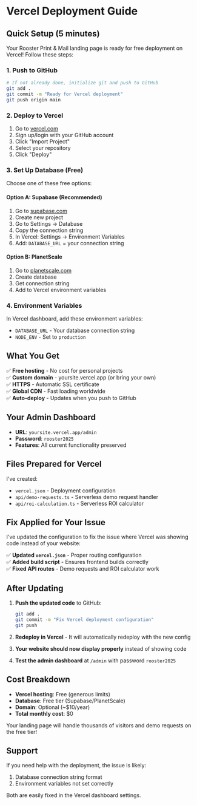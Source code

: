 # Vercel Deployment Guide

## Quick Setup (5 minutes)

Your Rooster Print & Mail landing page is ready for free deployment on Vercel! Follow these steps:

### 1. Push to GitHub
```bash
# If not already done, initialize git and push to GitHub
git add .
git commit -m "Ready for Vercel deployment"
git push origin main
```

### 2. Deploy to Vercel
1. Go to [vercel.com](https://vercel.com)
2. Sign up/login with your GitHub account
3. Click "Import Project"
4. Select your repository
5. Click "Deploy"

### 3. Set Up Database (Free)
Choose one of these free options:

#### Option A: Supabase (Recommended)
1. Go to [supabase.com](https://supabase.com)
2. Create new project
3. Go to Settings → Database
4. Copy the connection string
5. In Vercel: Settings → Environment Variables
6. Add: `DATABASE_URL` = your connection string

#### Option B: PlanetScale
1. Go to [planetscale.com](https://planetscale.com)
2. Create database
3. Get connection string
4. Add to Vercel environment variables

### 4. Environment Variables
In Vercel dashboard, add these environment variables:
- `DATABASE_URL` - Your database connection string
- `NODE_ENV` - Set to `production`

## What You Get

✅ **Free hosting** - No cost for personal projects  
✅ **Custom domain** - yoursite.vercel.app (or bring your own)  
✅ **HTTPS** - Automatic SSL certificate  
✅ **Global CDN** - Fast loading worldwide  
✅ **Auto-deploy** - Updates when you push to GitHub  

## Your Admin Dashboard

- **URL**: `yoursite.vercel.app/admin`
- **Password**: `rooster2025`
- **Features**: All current functionality preserved

## Files Prepared for Vercel

I've created:
- `vercel.json` - Deployment configuration
- `api/demo-requests.ts` - Serverless demo request handler
- `api/roi-calculation.ts` - Serverless ROI calculator

## Fix Applied for Your Issue

I've updated the configuration to fix the issue where Vercel was showing code instead of your website:

✅ **Updated `vercel.json`** - Proper routing configuration  
✅ **Added build script** - Ensures frontend builds correctly  
✅ **Fixed API routes** - Demo requests and ROI calculator work  

## After Updating

1. **Push the updated code** to GitHub:
   ```bash
   git add .
   git commit -m "Fix Vercel deployment configuration"
   git push
   ```

2. **Redeploy in Vercel** - It will automatically redeploy with the new config
3. **Your website should now display properly** instead of showing code
4. **Test the admin dashboard** at `/admin` with password `rooster2025`

## Cost Breakdown

- **Vercel hosting**: Free (generous limits)
- **Database**: Free tier (Supabase/PlanetScale)
- **Domain**: Optional (~$10/year)
- **Total monthly cost**: $0

Your landing page will handle thousands of visitors and demo requests on the free tier!

## Support

If you need help with the deployment, the issue is likely:
1. Database connection string format
2. Environment variables not set correctly

Both are easily fixed in the Vercel dashboard settings.
